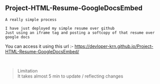 ## Project-HTML-Resume-GoogleDocsEmbed   
    
    A really simple process    
    
    I have just deployed my simple resume over github     
    Just using an iframe tag and posting a softcopy of that resume over google docs   
    

You can access it using this url :-   https://devloper-krn.github.io/Project-HTML-Resume-GoogleDocsEmbed/ 
   
  <br>

   
> Limitation   
> It takes almost 5 min to update / reflecting changes    
